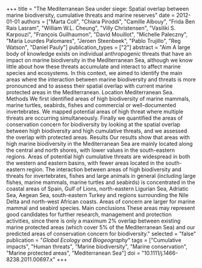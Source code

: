 +++
title = "The Mediterranean Sea under siege: Spatial overlap between marine biodiversity, cumulative threats and marine reserves"
date = 2012-01-01
authors = ["Marta Coll", "Chiara Piroddi", "Camille Albouy", "Frida Ben Rais Lasram", "William W.L. Cheung", "Villy Christensen", "Vasiliki S. Karpouzi", "François Guilhaumon", "David Mouillot", "Michelle Paleczny", "Maria Lourdes Palomares", "Jeroen Steenbeek", "Pablo Trujillo", "Reg Watson", "Daniel Pauly"]
publication_types = ["2"]
abstract = "Aim A large body of knowledge exists on individual anthropogenic threats that have an impact on marine biodiversity in the Mediterranean Sea, although we know little about how these threats accumulate and interact to affect marine species and ecosystems. In this context, we aimed to identify the main areas where the interaction between marine biodiversity and threats is more pronounced and to assess their spatial overlap with current marine protected areas in the Mediterranean. Location Mediterranean Sea. Methods We first identified areas of high biodiversity of marine mammals, marine turtles, seabirds, fishes and commercial or well-documented invertebrates. We mapped potential areas of high threat where multiple threats are occurring simultaneously. Finally we quantified the areas of conservation concern for biodiversity by looking at the spatial overlap between high biodiversity and high cumulative threats, and we assessed the overlap with protected areas. Results Our results show that areas with high marine biodiversity in the Mediterranean Sea are mainly located along the central and north shores, with lower values in the south-eastern regions. Areas of potential high cumulative threats are widespread in both the western and eastern basins, with fewer areas located in the south-eastern region. The interaction between areas of high biodiversity and threats for invertebrates, fishes and large animals in general (including large fishes, marine mammals, marine turtles and seabirds) is concentrated in the coastal areas of Spain, Gulf of Lions, north-eastern Ligurian Sea, Adriatic Sea, Aegean Sea, south-eastern Turkey and regions surrounding the Nile Delta and north-west African coasts. Areas of concern are larger for marine mammal and seabird species. Main conclusions These areas may represent good candidates for further research, management and protection activities, since there is only a maximum 2% overlap between existing marine protected areas (which cover 5% of the Mediterranean Sea) and our predicted areas of conservation concern for biodiversity."
selected = "false"
publication = "*Global Ecology and Biogeography*"
tags = ["Cumulative impacts", "Human threats", "Marine biodiversity", "Marine conservation", "Marine protected areas", "Mediterranean Sea"]
doi = "10.1111/j.1466-8238.2011.00697.x"
+++

